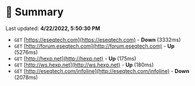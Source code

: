 # 📖 Summary
Last updated: **4/22/2022, 5:50:30 PM**

- `GET` [https://eseqtech.com](https://eseqtech.com) - **Down** (3332ms)
- `GET` [http://forum.eseqtech.com](http://forum.eseqtech.com) - **Up** (5276ms)
- `GET` [http://hexp.net](http://hexp.net) - **Up** (175ms)
- `GET` [http://ws.hexp.net](http://ws.hexp.net) - **Up** (180ms)
- `GET` [http://eseqtech.com/infoline](http://eseqtech.com/infoline) - **Down** (2078ms)
